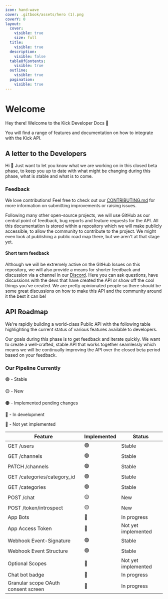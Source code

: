 ```yaml
---
icon: hand-wave
cover: .gitbook/assets/hero (1).png
coverY: 0
layout:
  cover:
    visible: true
    size: full
  title:
    visible: true
  description:
    visible: false
  tableOfContents:
    visible: true
  outline:
    visible: true
  pagination:
    visible: true
---
```


# Welcome

Hey there! Welcome to the Kick Developer Docs 👋

You will find a range of features and documentation on how to integrate with the Kick API.

## A letter to the Developers

Hi :wave: Just want to let you know what we are working on in this closed beta phase, to keep you up to date with what might be changing during this phase, what is stable and what is to come.

### Feedback

We love contributions! Feel free to check out our [CONTRIBUTING.md](https://github.com/KickEngineering/KickDevDocs/blob/main/CONTRIBUTING.md) for more information on submitting improvements or raising issues.

Following many other open-source projects, we will use GitHub as our central point of feedback, bug reports and feature requests for the API. All this documentation is stored within a repository which we will make publicly accessible, to allow the community to contribute to the project. We might even look at publishing a public road map there, but we aren't at that stage yet.

#### Short term feedback

Although we will be extremely active on the GitHub Issues on this repository, we will also provide a means for shorter feedback and discussion via a channel in our [Discord](https://discord.gg/kick). Here you can ask questions, have discussions with the devs that have created the API or show off the cool things you've created. We are pretty opinionated people so there should be some great discussions on how to make this API and the community around it the best it can be!

## API Roadmap

We're rapidly building a world-class Public API with the following table highlighting the current status of various features available to developers.

Our goals during this phase is to get feedback and iterate quickly. We want to create a well-crafted, stable API that works together seamlessly which means we will be continually improving the API over the closed beta period based on your feedback.

### Our Pipeline Currently

🟢 - Stable

🟡 - New

🟠 - Implemented pending changes

🔵 - In development

🔴 - Not yet implemented

| Feature                             | Implemented      | Status              |
| ----------------------------------- | ---------------- | ------------------- |
| GET /users                          | 🟢               | Stable              |
| GET /channels                       | 🟢               | Stable              |
| PATCH /channels                     | 🟢               | Stable              |
| GET /categories/category\_id        | 🟢               | Stable              |
| GET /categories                     | 🟢               | Stable              |
| POST /chat                          | 🟡               | New                 |
| POST /token/introspect              | 🟡               | New                 |
| App Bots                            | 🔵               | In progress         |
| App Access Token                    | 🔴               | Not yet implemented |
| Webhook Event-Signature             | 🟢               | Stable              |
| Webhook Event Structure             | 🟢               | Stable              |
| Optional Scopes                     | 🔴               | Not yet implemented |
| Chat bot badge                      | 🔵               | In progress         |
| Granular scope OAuth consent screen | 🔵               | In progress         |
